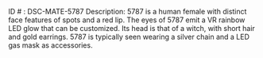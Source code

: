ID # : DSC-MATE-5787
Description: 5787 is a human female with distinct face features of spots and a red lip. The eyes of 5787 emit a VR rainbow LED glow that can be customized. Its head is that of a witch, with short hair and gold earrings. 5787 is typically seen wearing a silver chain and a LED gas mask as accessories.